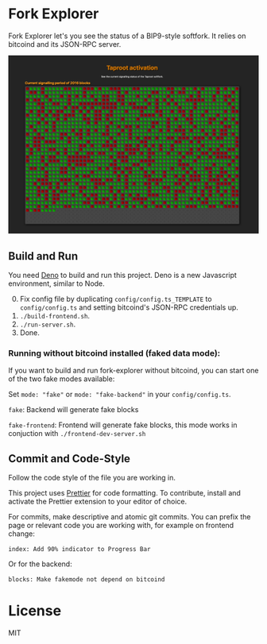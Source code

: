 # Fork Explorer

Fork Explorer let's you see the status of a BIP9-style softfork. It relies on bitcoind and its JSON-RPC server.

<img width="1000" src="fork-explorer-screenshot.png" />

## Build and Run

You need [Deno](https://deno.land) to build and run this project. Deno is a new
Javascript environment, similar to Node.

0. Fix config file by duplicating `config/config.ts_TEMPLATE` to `config/config.ts` and setting
   bitcoind's JSON-RPC credentials up.
1. `./build-frontend.sh`.
2. `./run-server.sh`.
3. Done.

### Running without bitcoind installed (faked data mode):

If you want to build and run fork-explorer without bitcoind, you can start one of the two
fake modes available:

Set `mode: "fake"` or `mode: "fake-backend"` in your `config/config.ts`.

`fake`: Backend will generate fake blocks

`fake-frontend`: Frontend will generate fake blocks, this mode works in conjuction with `./frontend-dev-server.sh`

## Commit and Code-Style

Follow the code style of the file you are working in.

This project uses [Prettier](https://prettier.io/) for code formatting.
To contribute, install and activate the Prettier extension to your editor of choice.

For commits, make descriptive and atomic git commits.
You can prefix the page or relevant code you are working with, for example on frontend change:

```
index: Add 90% indicator to Progress Bar
```

Or for the backend:

```
blocks: Make fakemode not depend on bitcoind
```

# License

MIT
